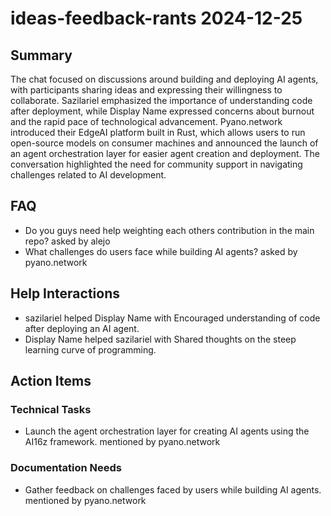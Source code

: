 # ideas-feedback-rants 2024-12-25

## Summary
The chat focused on discussions around building and deploying AI agents, with participants sharing ideas and expressing their willingness to collaborate. Sazilariel emphasized the importance of understanding code after deployment, while Display Name expressed concerns about burnout and the rapid pace of technological advancement. Pyano.network introduced their EdgeAI platform built in Rust, which allows users to run open-source models on consumer machines and announced the launch of an agent orchestration layer for easier agent creation and deployment. The conversation highlighted the need for community support in navigating challenges related to AI development.

## FAQ
- Do you guys need help weighting each others contribution in the main repo? asked by alejo
- What challenges do users face while building AI agents? asked by pyano.network

## Help Interactions
- sazilariel helped Display Name with Encouraged understanding of code after deploying an AI agent.
- Display Name helped sazilariel with Shared thoughts on the steep learning curve of programming.

## Action Items

### Technical Tasks
- Launch the agent orchestration layer for creating AI agents using the AI16z framework. mentioned by pyano.network

### Documentation Needs
- Gather feedback on challenges faced by users while building AI agents. mentioned by pyano.network